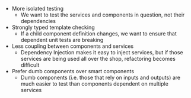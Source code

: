 - More isolated testing
  - We want to test the services and components in question, not their dependencies
- Strongly typed template checking
  - If a child component definition changes, we want to ensure that dependent unit tests are breaking
- Less coupling between components and services
  - Dependency Injection makes it easy to inject services, but if those services are being used all over the shop, refactoring becomes difficult
- Prefer dumb components over smart components
  - Dumb components (i.e. those that rely on inputs and outputs) are much easier to test than components dependent on multiple services
